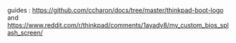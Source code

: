 guides : https://github.com/ccharon/docs/tree/master/thinkpad-boot-logo and https://www.reddit.com/r/thinkpad/comments/1ayady8/my_custom_bios_splash_screen/

